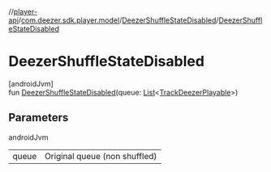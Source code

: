 //[player-api](../../../index.md)/[com.deezer.sdk.player.model](../index.md)/[DeezerShuffleStateDisabled](index.md)/[DeezerShuffleStateDisabled](-deezer-shuffle-state-disabled.md)

# DeezerShuffleStateDisabled

[androidJvm]\
fun [DeezerShuffleStateDisabled](-deezer-shuffle-state-disabled.md)(queue: [List](https://kotlinlang.org/api/latest/jvm/stdlib/kotlin.collections/-list/index.html)&lt;[TrackDeezerPlayable](../-track-deezer-playable/index.md)&gt;)

## Parameters

androidJvm

| | |
|---|---|
| queue | Original queue (non shuffled) |
